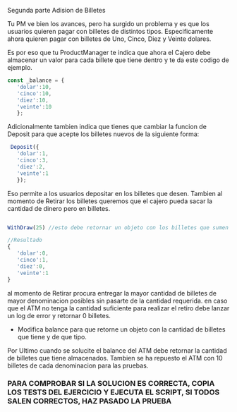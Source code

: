 
 Segunda parte Adision de Billetes

 Tu PM ve bien los avances, pero ha surgido un problema y es que los usuarios quieren pagar con billetes de distintos tipos.
 Especificamente ahora quieren pagar con billetes de Uno, Cinco, Diez y Veinte dolares.

 Es por eso que tu ProductManager te indica que ahora el Cajero debe almacenar un valor para cada billete que tiene dentro y te da este codigo de ejemplo.

```js
const _balance = {
   'dolar':10, 
   'cinco':10, 
   'diez':10, 
   'veinte':10
   };
```

Adicionalmente tambien indica que tienes que cambiar la funcion de Deposit para que acepte los billetes nuevos de la siguiente forma:

```js
 Deposit({
   'dolar':1, 
   'cinco':3, 
   'diez':2, 
   'veinte':1
   });
```
Eso permite a los usuarios depositar en los billetes que desen.
Tambien al momento de Retirar los billetes queremos que el cajero pueda sacar la cantidad de dinero pero en billetes.

```js

WithDraw(25) //esto debe retornar un objeto con los billetes que sumen la cantidad

//Resultado
{
   'dolar':0, 
   'cinco':1, 
   'diez':0, 
   'veinte':1
}

```
al momento de Retirar procura entregar la mayor cantidad de billetes de mayor denominacion posibles sin pasarte de la cantidad requerida.
en caso que el ATM no tenga la cantidad suficiente para realizar el retiro debe lanzar un log de error y retornar 0 billetes.

 - Modifica balance para que retorne un objeto con la cantidad de billetes que tiene y de que tipo.

Por Ultimo cuando se solucite el balance del ATM debe retornar la cantidad de billetes que tiene almacenados.
Tambien se ha repuesto el ATM con 10 billetes de cada denominacion para las pruebas.



### **PARA COMPROBAR SI LA SOLUCION ES CORRECTA, COPIA LOS TESTS DEL EJERCICIO Y EJECUTA EL SCRIPT, SI TODOS SALEN CORRECTOS, HAZ PASADO LA PRUEBA**